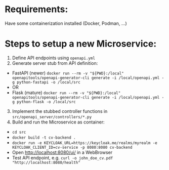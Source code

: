 # Requirements:

Have some containerization installed (Docker, Podman, ...)

# Steps to setup a new Microservice:

1) Define API endpoints using `openapi.yml`
2) Generate server stub from API definition:
  - FastAPI (newer) `docker run --rm -v "${PWD}:/local" openapitools/openapi-generator-cli generate -i /local/openapi.yml -g python-fastapi -o /local/src`
  - OR
  - Flask (mature) `docker run --rm -v "${PWD}:/local" openapitools/openapi-generator-cli generate -i /local/openapi.yml -g python-flask -o /local/src`
3) Implement the stubbed controller functions in `src/openapi_server/controllers/*.py`
4) Build and run the Microservice as container:
  - `cd src`
  - `docker build -t cv-backend .`
  - `docker run -e KEYCLOAK_URL=https://keycloak.me/realms/myrealm -e KEYCLOAK_CLIENT_ID=cv-service -p 8080:8080 cv-backend`
  - Open [http://localhost:8080/ui/](http://localhost:8080/ui/) in a WebBrowser
  - Test API endpoint, e.g. `curl -o john_doe_cv.pdf "http://localhost:8080/health"`

